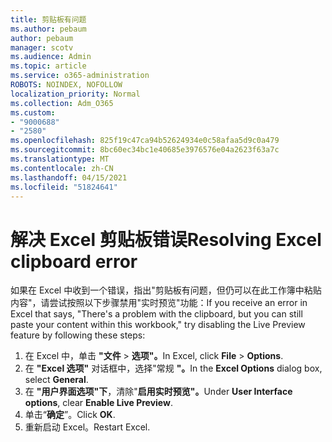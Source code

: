 ```yaml
---
title: 剪贴板有问题
ms.author: pebaum
author: pebaum
manager: scotv
ms.audience: Admin
ms.topic: article
ms.service: o365-administration
ROBOTS: NOINDEX, NOFOLLOW
localization_priority: Normal
ms.collection: Adm_O365
ms.custom:
- "9000688"
- "2580"
ms.openlocfilehash: 825f19c47ca94b52624934e0c58afaa5d9c0a479
ms.sourcegitcommit: 8bc60ec34bc1e40685e3976576e04a2623f63a7c
ms.translationtype: MT
ms.contentlocale: zh-CN
ms.lasthandoff: 04/15/2021
ms.locfileid: "51824641"
---
```

# <a name="resolving-excel-clipboard-error"></a><span data-ttu-id="fdd0d-102">解决 Excel 剪贴板错误</span><span class="sxs-lookup"><span data-stu-id="fdd0d-102">Resolving Excel clipboard error</span></span>

<span data-ttu-id="fdd0d-103">如果在 Excel 中收到一个错误，指出"剪贴板有问题，但仍可以在此工作簿中粘贴内容"，请尝试按照以下步骤禁用"实时预览"功能：</span><span class="sxs-lookup"><span data-stu-id="fdd0d-103">If you receive an error in Excel that says, "There's a problem with the clipboard, but you can still paste your content within this workbook," try disabling the Live Preview feature by following these steps:</span></span>

1. <span data-ttu-id="fdd0d-104">在 Excel 中，单击 **"文件**  >  **选项"。**</span><span class="sxs-lookup"><span data-stu-id="fdd0d-104">In Excel, click **File** > **Options**.</span></span>
3. <span data-ttu-id="fdd0d-105">在 **"Excel 选项"** 对话框中，选择"常规 **"。**</span><span class="sxs-lookup"><span data-stu-id="fdd0d-105">In the **Excel Options** dialog box, select **General**.</span></span>
4. <span data-ttu-id="fdd0d-106">在 **"用户界面选项"下**，清除"**启用实时预览"。**</span><span class="sxs-lookup"><span data-stu-id="fdd0d-106">Under **User Interface options**, clear **Enable Live Preview**.</span></span>
5. <span data-ttu-id="fdd0d-107">单击“**确定**”。</span><span class="sxs-lookup"><span data-stu-id="fdd0d-107">Click **OK**.</span></span>
6. <span data-ttu-id="fdd0d-108">重新启动 Excel。</span><span class="sxs-lookup"><span data-stu-id="fdd0d-108">Restart Excel.</span></span>

